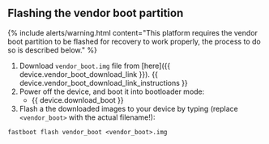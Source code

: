 ## Flashing the vendor boot partition

{% include alerts/warning.html content="This platform requires the vendor boot partition to be flashed for recovery to work properly, the process to do so is described below." %}

1. Download `vendor_boot.img` file from [here]({{ device.vendor_boot_download_link }}). {{ device.vendor_boot_download_link_instructions }}
3. Power off the device, and boot it into bootloader mode:
    * {{ device.download_boot }}
4. Flash a the downloaded images to your device by typing (replace `<vendor_boot>` with the actual filename!):

```
fastboot flash vendor_boot <vendor_boot>.img
```
